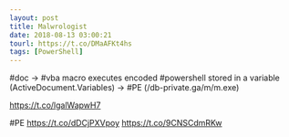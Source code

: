 ```yaml
---
layout: post
title: Malwrologist
date: 2018-08-13 03:00:21
tourl: https://t.co/DMaAFKt4hs
tags: [PowerShell]
---
```

#doc -&gt; #vba macro executes encoded #powershell stored in a variable (ActiveDocument.Variables) -&gt; #PE (/db-private.ga/m/m.exe)

https://t.co/lgalWapwH7

#PE https://t.co/dDCjPXVpoy https://t.co/9CNSCdmRKw